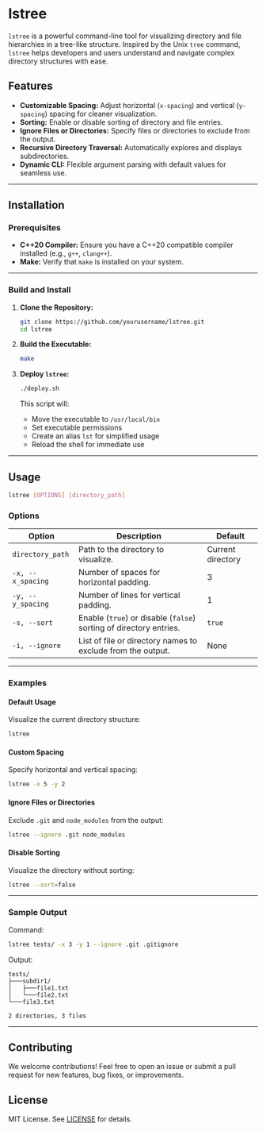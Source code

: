 # lstree

`lstree` is a powerful command-line tool for visualizing directory and file hierarchies in a tree-like structure. Inspired by the Unix `tree` command, `lstree` helps developers and users understand and navigate complex directory structures with ease.

## Features

- **Customizable Spacing:** Adjust horizontal (`x-spacing`) and vertical (`y-spacing`) spacing for cleaner visualization.
- **Sorting:** Enable or disable sorting of directory and file entries.
- **Ignore Files or Directories:** Specify files or directories to exclude from the output.
- **Recursive Directory Traversal:** Automatically explores and displays subdirectories.
- **Dynamic CLI:** Flexible argument parsing with default values for seamless use.

---

## Installation

### Prerequisites

- **C++20 Compiler:** Ensure you have a C++20 compatible compiler installed (e.g., `g++`, `clang++`).
- **Make:** Verify that `make` is installed on your system.

---

### Build and Install

1. **Clone the Repository:**

   ```bash
   git clone https://github.com/yourusername/lstree.git
   cd lstree
   ```

2. **Build the Executable:**

   ```bash
   make
   ```

3. **Deploy `lstree`:**

   ```bash
   ./deploy.sh
   ```

   This script will:
   - Move the executable to `/usr/local/bin`
   - Set executable permissions
   - Create an alias `lst` for simplified usage
   - Reload the shell for immediate use

---

## Usage

```bash
lstree [OPTIONS] [directory_path]
```

### **Options**

| Option                | Description                                                                 | Default          |
|-----------------------|-----------------------------------------------------------------------------|------------------|
| `directory_path`      | Path to the directory to visualize.                                        | Current directory |
| `-x, --x_spacing`     | Number of spaces for horizontal padding.                                   | 3                |
| `-y, --y_spacing`     | Number of lines for vertical padding.                                      | 1                |
| `-s, --sort`          | Enable (`true`) or disable (`false`) sorting of directory entries.         | `true`           |
| `-i, --ignore`        | List of file or directory names to exclude from the output.                | None             |

---

### **Examples**

#### **Default Usage**

Visualize the current directory structure:

```bash
lstree
```

#### **Custom Spacing**

Specify horizontal and vertical spacing:

```bash
lstree -x 5 -y 2
```

#### **Ignore Files or Directories**

Exclude `.git` and `node_modules` from the output:

```bash
lstree --ignore .git node_modules
```

#### **Disable Sorting**

Visualize the directory without sorting:

```bash
lstree --sort=false
```

---

### **Sample Output**

Command:
```bash
lstree tests/ -x 3 -y 1 --ignore .git .gitignore
```

Output:
```
tests/
├───subdir1/
│   ├───file1.txt
│   └───file2.txt
└───file3.txt

2 directories, 3 files
```

---

## Contributing

We welcome contributions! Feel free to open an issue or submit a pull request for new features, bug fixes, or improvements.

## License

MIT License. See [LICENSE](LICENSE) for details.
